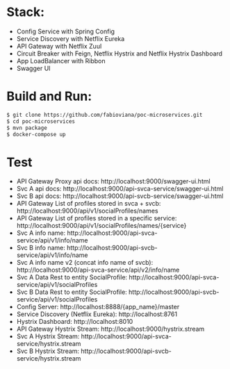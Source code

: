 # Stack:
- Config Service with Spring Config
- Service Discovery with Netflix Eureka
- API Gateway with Netflix Zuul
- Circuit Breaker with Feign, Netflix Hystrix and Netflix Hystrix Dashboard
- App LoadBalancer with Ribbon
- Swagger UI


# Build and Run:
```sh
$ git clone https://github.com/fabioviana/poc-microservices.git
$ cd poc-microservices
$ mvn package
$ docker-compose up
```


# Test
- API Gateway Proxy api docs: http://localhost:9000/swagger-ui.html
- Svc A api docs: http://localhost:9000/api-svca-service/swagger-ui.html
- Svc B api docs: http://localhost:9000/api-svcb-service/swagger-ui.html
- API Gateway List of profiles stored in svca + svcb: http://localhost:9000/api/v1/socialProfiles/names
- API Gateway List of profiles stored in a specific service: http://localhost:9000/api/v1/socialProfiles/names/{service}
- Svc A info name: http://localhost:9000/api-svca-service/api/v1/info/name
- Svc B info name: http://localhost:9000/api-svcb-service/api/v1/info/name
- Svc A info name v2 (concat info name of svcb): http://localhost:9000/api-svca-service/api/v2/info/name
- Svc A Data Rest to entity SocialProfile: http://localhost:9000/api-svca-service/api/v1/socialProfiles
- Svc B Data Rest to entity SocialProfile: http://localhost:9000/api-svcb-service/api/v1/socialProfiles
- Config Server: http://localhost:8888/{app_name}/master
- Service Discovery (Netflix Eureka): http://localhost:8761
- Hystrix Dashboard: http://localhost:8010
- API Gateway Hystrix Stream: http://localhost:9000/hystrix.stream
- Svc A Hystrix Stream: http://localhost:9000/api-svca-service/hystrix.stream
- Svc B Hystrix Stream: http://localhost:9000/api-svcb-service/hystrix.stream
